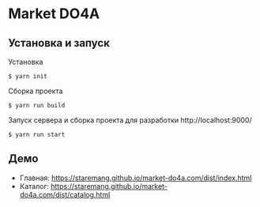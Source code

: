 # Market DO4A
## Установка и запуск

Установка
```console
$ yarn init
```

Сборка проекта
```console
$ yarn run build
```

Запуск сервера и сборка проекта для разработки 
http://localhost:9000/
```console
$ yarn run start
```


## Демо
 - Главная: https://staremang.github.io/market-do4a.com/dist/index.html
 - Каталог: https://staremang.github.io/market-do4a.com/dist/catalog.html
